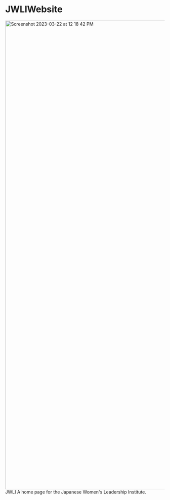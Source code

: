 # JWLIWebsite
<img width="1480" alt="Screenshot 2023-03-22 at 12 18 42 PM" src="https://user-images.githubusercontent.com/126508117/226970206-ff47534c-72fe-476d-8884-37f4e5aee5b1.png">
JWLI A home page for the Japanese Women's Leadership Institute.
